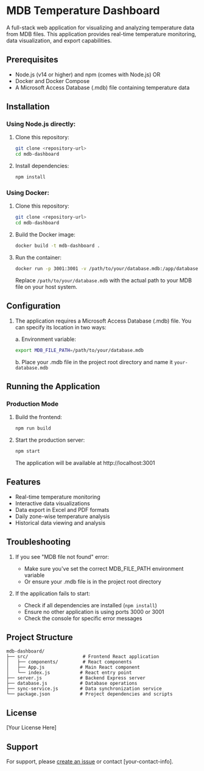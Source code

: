 # MDB Temperature Dashboard

A full-stack web application for visualizing and analyzing temperature data from MDB files. This application provides real-time temperature monitoring, data visualization, and export capabilities.

## Prerequisites

- Node.js (v14 or higher) and npm (comes with Node.js)
OR
- Docker and Docker Compose
- A Microsoft Access Database (.mdb) file containing temperature data

## Installation

### Using Node.js directly:

1. Clone this repository:
   ```bash
   git clone <repository-url>
   cd mdb-dashboard
   ```

2. Install dependencies:
   ```bash
   npm install
   ```

### Using Docker:

1. Clone this repository:
   ```bash
   git clone <repository-url>
   cd mdb-dashboard
   ```

2. Build the Docker image:
   ```bash
   docker build -t mdb-dashboard .
   ```

3. Run the container:
   ```bash
   docker run -p 3001:3001 -v /path/to/your/database.mdb:/app/database.mdb -e MDB_FILE_PATH=/app/database.mdb mdb-dashboard
   ```

   Replace `/path/to/your/database.mdb` with the actual path to your MDB file on your host system.

## Configuration

1. The application requires a Microsoft Access Database (.mdb) file. You can specify its location in two ways:

   a. Environment variable:
   ```bash
   export MDB_FILE_PATH=/path/to/your/database.mdb
   ```

   b. Place your .mdb file in the project root directory and name it `your-database.mdb`

## Running the Application

### Production Mode

1. Build the frontend:
   ```bash
   npm run build
   ```

2. Start the production server:
   ```bash
   npm start
   ```
   The application will be available at http://localhost:3001

## Features

- Real-time temperature monitoring
- Interactive data visualizations
- Data export in Excel and PDF formats
- Daily zone-wise temperature analysis
- Historical data viewing and analysis

## Troubleshooting

1. If you see "MDB file not found" error:
   - Make sure you've set the correct MDB_FILE_PATH environment variable
   - Or ensure your .mdb file is in the project root directory

2. If the application fails to start:
   - Check if all dependencies are installed (`npm install`)
   - Ensure no other application is using ports 3000 or 3001
   - Check the console for specific error messages

## Project Structure

```
mdb-dashboard/
├── src/                    # Frontend React application
│   ├── components/         # React components
│   ├── App.js             # Main React component
│   └── index.js           # React entry point
├── server.js              # Backend Express server
├── database.js            # Database operations
├── sync-service.js        # Data synchronization service
└── package.json           # Project dependencies and scripts
```

## License

[Your License Here]

## Support

For support, please [create an issue](your-issue-tracker-url) or contact [your-contact-info].
